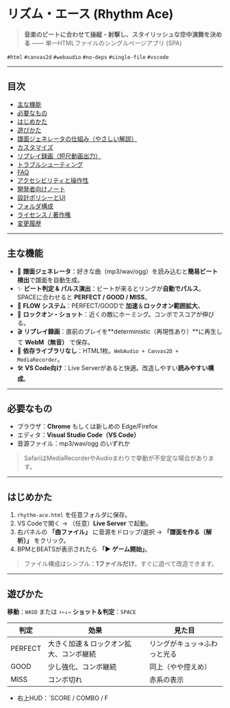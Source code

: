 # リズム・エース (Rhythm Ace)

> **音楽のビートに合わせて操縦・射撃し、スタイリッシュな空中演舞を決める** —— 単一HTMLファイルのシングルページアプリ (SPA)

`#html` `#canvas2d` `#webaudio` `#no-deps` `#single-file` `#vscode`

---

## 目次

* [主な機能](#主な機能)
* [必要なもの](#必要なもの)
* [はじめかた](#はじめかた)
* [遊びかた](#遊びかた)
* [譜面ジェネレータの仕組み（やさしい解説）](#譜面ジェネレータの仕組みやさしい解説)
* [カスタマイズ](#カスタマイズ)
* [リプレイ録画（短尺動画出力）](#リプレイ録画短尺動画出力)
* [トラブルシューティング](#トラブルシューティング)
* [FAQ](#faq)
* [アクセシビリティと操作性](#アクセシビリティと操作性)
* [開発者向けノート](#開発者向けノート)
* [設計ポリシーとUI](#設計ポリシーとui)
* [フォルダ構成](#フォルダ構成)
* [ライセンス / 著作権](#ライセンス--著作権)
* [変更履歴](#変更履歴)


---

## 主な機能

* 🎵 **譜面ジェネレータ**：好きな曲（mp3/wav/ogg）を読み込むと**簡易ビート検出**で譜面を自動生成。
* ✨ **ビート判定 & パルス演出**：ビートが来るとリングが**自動でパルス**。SPACEに合わせると **PERFECT / GOOD / MISS**。
* 🚀 **FLOW システム**：PERFECT/GOODで **加速**＆**ロックオン範囲拡大**。
* 🎯 **ロックオン・ショット**：近くの敵にホーミング。コンボでスコアが伸びる。
* 🎬 **リプレイ録画**：直前のプレイを\*\*deterministic（再現性あり）\*\*に再生して **WebM（無音）** で保存。
* 🧩 **依存ライブラリなし**：HTML1枚。`WebAudio + Canvas2D + MediaRecorder`。
* 🛠️ **VS Code向け**：Live Serverがあると快適。改造しやすい**読みやすい構成**。

---

## 必要なもの

* ブラウザ：**Chrome** もしくは新しめの Edge/Firefox
* エディタ：**Visual Studio Code（VS Code）**
* 音源ファイル：mp3/wav/ogg のいずれか

> SafariはMediaRecorderやAudioまわりで挙動が不安定な場合があります。

---

## はじめかた

1. `rhythm-ace.html` を任意フォルダに保存。
2. VS Codeで開く → （任意）**Live Server** で起動。
3. 右パネルの **「曲ファイル」** に音源をドロップ/選択 → **「譜面を作る（解析）」** をクリック。
4. BPMとBEATSが表示されたら **「▶ ゲーム開始」**。

> ファイル構成はシンプル：**1ファイルだけ**。すぐに遊べて改造できます。

---

## 遊びかた

**移動**：`WASD` または `↑←↓→`
**ショット＆判定**：`SPACE`

| 判定      | 効果                    | 見た目            |
| ------- | --------------------- | -------------- |
| PERFECT | 大きく加速 & ロックオン拡大、コンボ継続 | リングがキュッ→ふわっと光る |
| GOOD    | 少し強化、コンボ継続            | 同上（やや控えめ）      |
| MISS    | コンボ切れ                 | 赤系の表示          |

* 右上HUD：\`SCORE / COMBO / F
